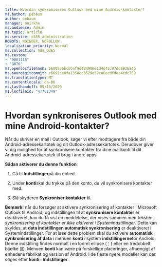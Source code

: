 ```yaml
---
title: Hvordan synkroniseres Outlook med mine Android-kontakter?
ms.author: pebaum
author: pebaum
manager: mnirkhe
ms.audience: Admin
ms.topic: article
ms.service: o365-administration
ROBOTS: NOINDEX, NOFOLLOW
localization_priority: Normal
ms.collection: Adm_O365
ms.custom:
- "9001115"
- "3076"
ms.openlocfilehash: 5600a56bcbbaf9d484986e1d4d45397dda936a4b
ms.sourcegitcommit: c6692ce0fa1358ec3529e59ca0ecdfdea4cdc759
ms.translationtype: MT
ms.contentlocale: da-DK
ms.lasthandoff: 09/15/2020
ms.locfileid: "47781349"
---
```

# <a name="how-does-outlook-sync-with-my-android-contacts"></a>Hvordan synkroniseres Outlook med mine Android-kontakter?

Når du skriver en mail i Outlook, søger vi efter modtagere fra både din Android-adressekartotek og dit Outlook-adressekartotek. Derudover giver vi dig mulighed for at synkronisere kontakter fra dine mailkonti til dit Android-adressekartotek til brug i andre apps. 
 
**Sådan aktiverer du denne funktion**:
 
1. Gå til **Indstillinger**på din enhed.

2. Under **konti**skal du trykke på den konto, du vil synkronisere kontakter med.

3. Slå skyderen **Synkroniser kontakter** til.
 
**Bemærk**! når du forsøger at aktivere synkronisering af kontakter i Microsoft Outlook til Android, og indstillingen til at **synkronisere kontakter** er deaktiveret, kan du få vist en meddelelse, der vises sammen med teksten, *synkronisering af kontakter er ikke aktiveret i Systemindstillinger*. Dette kan skyldes, at **data indstillingen automatisk synkronisering** er deaktiveret i Systemindstillinger. For at løse dette problem skal du aktivere  **automatisk synkronisering af data** i menuen  **konti** i system  **indstillingerne**for Android. Denne indstilling findes normalt i en lodret ellipse (⋮) eller en tredobbelt bjælke (⫼). Menuen  **konti** kan være på forskellige placeringer, afhængigt af enhedens fabrikat og version af Android. I de fleste nyere modeller kan der søges efter **konti** i **Indstillinger**.